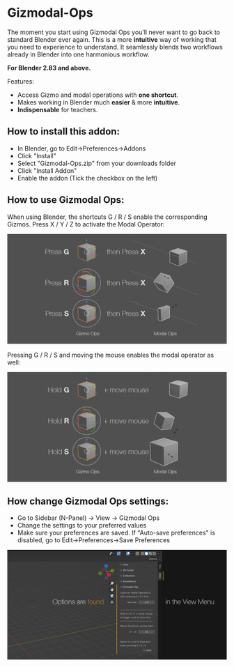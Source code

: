# Gizmodal-Ops
<!-- Video demo here -->
The moment you start using Gizmodal Ops you’ll never want to go back to standard Blender ever again. This is a more **intuitive** way of working that you need to experience to understand. It seamlessly blends two workflows already in Blender into one harmonious workflow.

**For Blender 2.83 and above.**

Features:
- Access Gizmo and modal operations with **one shortcut**.
- Makes working in Blender much **easier** & more **intuitive**.
- **Indispensable** for teachers.

## How to install this addon:

- In Blender, go to Edit->Preferences->Addons
- Click "Install"
- Select "Gizmodal-Ops.zip" from your downloads folder
- Click "Install Addon"
- Enable the addon (Tick the checkbox on the left)

## How to use Gizmodal Ops:

When using Blender, the shortcuts G / R / S enable the corresponding Gizmos. Press X / Y / Z to activate the Modal Operator:

![Press G then Press X - Gizmo Ops vs. Modal Ops](https://github.com/BlenderDefender/Gizmodal-Ops/raw/main/docs/gizmodal_explanation_01.png)

Pressing G / R / S and moving the mouse enables the modal operator as well:

![Hold G + move mouse - Gizmo Ops vs. Modal Ops](https://github.com/BlenderDefender/Gizmodal-Ops/raw/main/docs/gizmodal_explanation_02.png)

## How change Gizmodal Ops settings:

- Go to Sidebar (N-Panel) -> View -> Gizmodal Ops
- Change the settings to your preferred values
- Make sure your preferences are saved. If "Auto-save preferences" is disabled, go to Edit->Preferences->Save Preferences

![Go to Sidebar > View > Gizmodal Ops to change the options.](https://github.com/BlenderDefender/Gizmodal-Ops/raw/main/docs/gizmodal_explanation_03.png)
